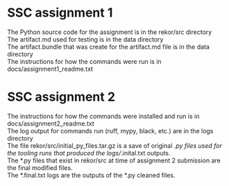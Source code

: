 # SSC assignment 1  

The Python source code for the assignment is in the rekor/src directory  
The artifact.md used for testing is in the data directory  
The artifact.bundle that was create for the artifact.md file is in the data directory  
The instructions for how the commands were run is in docs/assignment1_readme.txt  

# SSC assignment 2  

The instructions for how the commands were installed and run is in docs/assignment2_readme.txt  
The log output for commands run (ruff, mypy, black, etc.) are in the logs directory  
The file rekor/src/initial_py_files.tar.gz is a save of original *.py files used for the tooling runs that produced the logs/*.inital.txt outputs.  
The *.py files that exist in rekor/src at time of assignment 2 submission are the final modified files.  
The *.final.txt logs are the outputs of the *.py cleaned files.  
